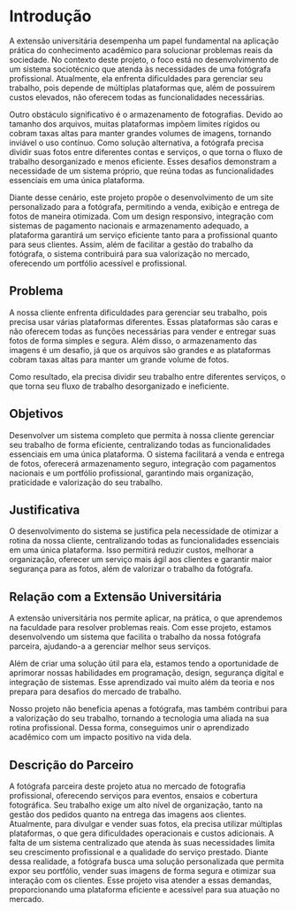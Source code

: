 # Introdução

A extensão universitária desempenha um papel fundamental na aplicação prática do conhecimento acadêmico para solucionar problemas reais da sociedade. No contexto deste projeto, o foco está no desenvolvimento de um sistema sociotécnico que atenda às necessidades de uma fotógrafa profissional. Atualmente, ela enfrenta dificuldades para gerenciar seu trabalho, pois depende de múltiplas plataformas que, além de possuírem custos elevados, não oferecem todas as funcionalidades necessárias. 

Outro obstáculo significativo é o armazenamento de fotografias. Devido ao tamanho dos arquivos, muitas plataformas impõem limites rígidos ou cobram taxas altas para manter grandes volumes de imagens, tornando inviável o uso contínuo. Como solução alternativa, a fotógrafa precisa dividir suas fotos entre diferentes contas e serviços, o que torna o fluxo de trabalho desorganizado e menos eficiente. Esses desafios demonstram a necessidade de um sistema próprio, que reúna todas as funcionalidades essenciais em uma única plataforma.

Diante desse cenário, este projeto propõe o desenvolvimento de um site personalizado para a fotógrafa, permitindo a venda, exibição e entrega de fotos de maneira otimizada. Com um design responsivo, integração com sistemas de pagamento nacionais e armazenamento adequado, a plataforma garantirá um serviço eficiente tanto para a profissional quanto para seus clientes. Assim, além de facilitar a gestão do trabalho da fotógrafa, o sistema contribuirá para sua valorização no mercado, oferecendo um portfólio acessível e profissional.

## Problema

A nossa cliente enfrenta dificuldades para gerenciar seu trabalho, pois precisa usar várias plataformas diferentes. Essas plataformas são caras e não oferecem todas as funções necessárias para vender e entregar suas fotos de forma simples e segura. Além disso, o armazenamento das imagens é um desafio, já que os arquivos são grandes e as plataformas cobram taxas altas para manter um grande volume de fotos.

Como resultado, ela precisa dividir seu trabalho entre diferentes serviços, o que torna seu fluxo de trabalho desorganizado e ineficiente.

## Objetivos

Desenvolver um sistema completo que permita à nossa cliente gerenciar seu trabalho de forma eficiente, centralizando todas as funcionalidades essenciais em uma única plataforma. O sistema facilitará a venda e entrega de fotos, oferecerá armazenamento seguro, integração com pagamentos nacionais e um portfólio profissional, garantindo mais organização, praticidade e valorização do seu trabalho.

## Justificativa

O desenvolvimento do sistema se justifica pela necessidade de otimizar a rotina da nossa cliente, centralizando todas as funcionalidades essenciais em uma única plataforma. Isso permitirá reduzir custos, melhorar a organização, oferecer um serviço mais ágil aos clientes e garantir maior segurança para as fotos, além de valorizar o trabalho da fotógrafa.

## Relação com a Extensão Universitária

A extensão universitária nos permite aplicar, na prática, o que aprendemos na faculdade para resolver problemas reais. Com esse projeto, estamos desenvolvendo um sistema que facilita o trabalho da nossa fotógrafa parceira, ajudando-a a gerenciar melhor seus serviços.

Além de criar uma solução útil para ela, estamos tendo a oportunidade de aprimorar nossas habilidades em programação, design, segurança digital e integração de sistemas. Esse aprendizado vai muito além da teoria e nos prepara para desafios do mercado de trabalho.

Nosso projeto não beneficia apenas a fotógrafa, mas também contribui para a valorização do seu trabalho, tornando a tecnologia uma aliada na sua rotina profissional. Dessa forma, conseguimos unir o aprendizado acadêmico com um impacto positivo na vida dela.

## Descrição do Parceiro

A fotógrafa parceira deste projeto atua no mercado de fotografia profissional, oferecendo serviços para eventos, ensaios e cobertura fotográfica. Seu trabalho exige um alto nível de organização, tanto na gestão dos pedidos quanto na entrega das imagens aos clientes.
Atualmente, para divulgar e vender suas fotos, ela precisa utilizar múltiplas plataformas, o que gera dificuldades operacionais e custos adicionais. A falta de um sistema centralizado que atenda às suas necessidades limita seu crescimento profissional e a qualidade do serviço prestado.
Diante dessa realidade, a fotógrafa busca uma solução personalizada que permita expor seu portfólio, vender suas imagens de forma segura e otimizar sua interação com os clientes. Esse projeto visa atender a essas demandas, proporcionando uma plataforma eficiente e acessível para sua atuação no mercado.